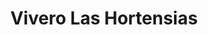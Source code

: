 ---
title: "Vivero Las Hortensias"
url: /puerto-montt/vivero-las-hortensias/
shop: centro de jardinería
---